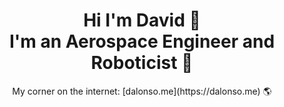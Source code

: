 <h1 align="center">Hi I'm David 👋 <br> I'm an Aerospace Engineer and Roboticist 🤖 </h1>
<center>My corner on the internet: [dalonso.me](https://dalonso.me) 🌎 </center>

<!-- ## 👨🏻‍💻 Coding Addiction

<div align="center">
<img src="https://github-readme-stats.vercel.app/api?username=davidoort&show_icons=true&hide_border=true" alt="David Alonso's GitHub Stats">
</div>

<!-- Hide langs -->
<!--  [![Top Langs](https://github-readme-stats.vercel.app/api/top-langs/?username=davidoort&hide=javascript,html)](https://github.com/anuraghazra/github-readme-stats)
-->
<!-- [![Top Langs](https://github-readme-stats.vercel.app/api/top-langs/?username=davidoort)](https://github.com/anuraghazra/github-readme-stats) -->

<!--
**davidoort/davidoort** is a ✨ _special_ ✨ repository because its `README.md` (this file) appears on your GitHub profile.

Here are some ideas to get you started:

- 🔭 I’m currently working on ...
- 🌱 I’m currently learning ...
- 👯 I’m looking to collaborate on ...
- 🤔 I’m looking for help with ...
- 💬 Ask me about ...
- 📫 How to reach me: ...
- 😄 Pronouns: ...
- ⚡ Fun fact: ...
-->
